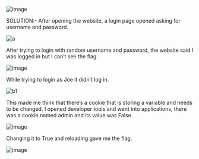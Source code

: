 ![image](https://user-images.githubusercontent.com/125752406/219879735-5a5500a1-da81-4bfb-902f-678b4ae82b52.png)

SOLUTION:-
After opening the website, a login page opened asking for username and password.

![a](https://user-images.githubusercontent.com/125752406/219879479-e928d266-62dd-4b33-adfc-05ecae742ff4.png)

After trying to login with random username and password, the website said I was logged in but I can’t see the flag.

![image](https://user-images.githubusercontent.com/125752406/219879846-356d3b02-906f-4a9a-9ab3-1fd955251e04.png)

While trying to login as Joe it didn’t log in. 

![b1](https://user-images.githubusercontent.com/125752406/219879919-4a998d27-0d6f-44b1-a81e-f474ef5ee9c5.png)

This made me think that there’s a cookie that is storing a variable and needs to be changed.
I opened developer tools and went into applications, there was a cookie named admin and its value was False.

![image](https://user-images.githubusercontent.com/125752406/219879952-8364a8f0-3e18-424d-915f-57d2eb50f969.png)

Changing it to True and reloading gave me the flag.

![image](https://user-images.githubusercontent.com/125752406/219879964-1834684f-6c71-4a53-b7e5-c872f0e0cee1.png)
